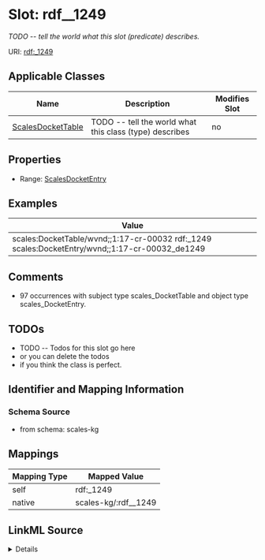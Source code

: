 

# Slot: rdf__1249


_TODO -- tell the world what this slot (predicate) describes._





URI: [rdf:_1249](http://www.w3.org/1999/02/22-rdf-syntax-ns#_1249)



<!-- no inheritance hierarchy -->





## Applicable Classes

| Name | Description | Modifies Slot |
| --- | --- | --- |
| [ScalesDocketTable](../classes/ScalesDocketTable.md) | TODO -- tell the world what this class (type) describes |  no  |







## Properties

* Range: [ScalesDocketEntry](../classes/ScalesDocketEntry.md)






## Examples

| Value |
| --- |
| scales:DocketTable/wvnd;;1:17-cr-00032 rdf:_1249 scales:DocketEntry/wvnd;;1:17-cr-00032_de1249 |

## Comments

* 97 occurrences with subject type scales_DocketTable and object type scales_DocketEntry.

## TODOs

* TODO -- Todos for this slot go here
* or you can delete the todos
* if you think the class is perfect.

## Identifier and Mapping Information







### Schema Source


* from schema: scales-kg




## Mappings

| Mapping Type | Mapped Value |
| ---  | ---  |
| self | rdf:_1249 |
| native | scales-kg/:rdf__1249 |




## LinkML Source

<details>
```yaml
name: rdf__1249
description: TODO -- tell the world what this slot (predicate) describes.
todos:
- TODO -- Todos for this slot go here
- or you can delete the todos
- if you think the class is perfect.
comments:
- 97 occurrences with subject type scales_DocketTable and object type scales_DocketEntry.
examples:
- value: scales:DocketTable/wvnd;;1:17-cr-00032 rdf:_1249 scales:DocketEntry/wvnd;;1:17-cr-00032_de1249
from_schema: scales-kg
rank: 1000
slot_uri: rdf:_1249
alias: rdf__1249
domain_of:
- scales_DocketTable
range: scales_DocketEntry

```
</details>